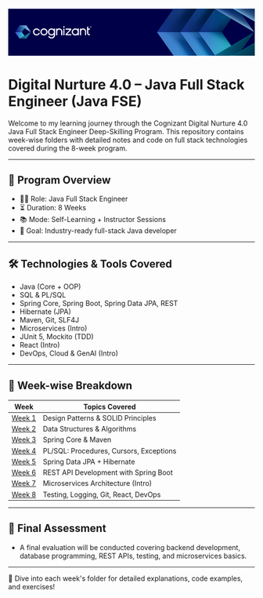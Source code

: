 
![alt text](image001.jpg)
# Digital Nurture 4.0 – Java Full Stack Engineer (Java FSE)

Welcome to my learning journey through the Cognizant Digital Nurture 4.0 Java Full Stack Engineer Deep-Skilling Program. This repository contains week-wise folders with detailed notes and code on full stack technologies covered during the 8-week program.

---

## 📘 Program Overview

- 👨‍💻 Role: Java Full Stack Engineer
- ⏳ Duration: 8 Weeks
- 📚 Mode: Self-Learning + Instructor Sessions
- 🧠 Goal: Industry-ready full-stack Java developer

---

## 🛠 Technologies & Tools Covered

- Java (Core + OOP)
- SQL & PL/SQL
- Spring Core, Spring Boot, Spring Data JPA, REST
- Hibernate (JPA)
- Maven, Git, SLF4J
- Microservices (Intro)
- JUnit 5, Mockito (TDD)
- React (Intro)
- DevOps, Cloud & GenAI (Intro)

---

## 📅 Week-wise Breakdown

| Week | Topics Covered                            |
|------|-------------------------------------------|
| [Week 1](./Week-1/) | Design Patterns & SOLID Principles        |
| [Week 2](./Week-2/) | Data Structures & Algorithms             |
| [Week 3](./Week-3/) | Spring Core & Maven                      |
| [Week 4](./Week-4/) | PL/SQL: Procedures, Cursors, Exceptions  |
| [Week 5](./Week-5/) | Spring Data JPA + Hibernate              |
| [Week 6](./Week-6/) | REST API Development with Spring Boot    |
| [Week 7](./Week-7/) | Microservices Architecture (Intro)       |
| [Week 8](./Week-8/) | Testing, Logging, Git, React, DevOps     |

---

## 🚀 Final Assessment

- A final evaluation will be conducted covering backend development, database programming, REST APIs, testing, and microservices basics.

---

📂 Dive into each week's folder for detailed explanations, code examples, and exercises!
